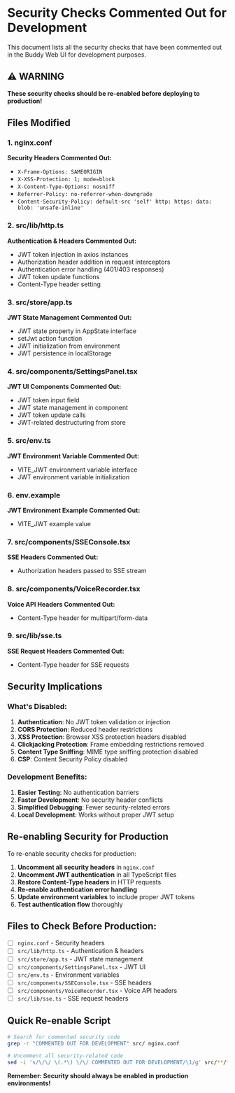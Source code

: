 # Security Checks Commented Out for Development

This document lists all the security checks that have been commented out in the Buddy Web UI for development purposes.

## ⚠️ WARNING
**These security checks should be re-enabled before deploying to production!**

## Files Modified

### 1. nginx.conf
**Security Headers Commented Out:**
- `X-Frame-Options: SAMEORIGIN`
- `X-XSS-Protection: 1; mode=block`
- `X-Content-Type-Options: nosniff`
- `Referrer-Policy: no-referrer-when-downgrade`
- `Content-Security-Policy: default-src 'self' http: https: data: blob: 'unsafe-inline'`

### 2. src/lib/http.ts
**Authentication & Headers Commented Out:**
- JWT token injection in axios instances
- Authorization header addition in request interceptors
- Authentication error handling (401/403 responses)
- JWT token update functions
- Content-Type header setting

### 3. src/store/app.ts
**JWT State Management Commented Out:**
- JWT state property in AppState interface
- setJwt action function
- JWT initialization from environment
- JWT persistence in localStorage

### 4. src/components/SettingsPanel.tsx
**JWT UI Components Commented Out:**
- JWT token input field
- JWT state management in component
- JWT token update calls
- JWT-related destructuring from store

### 5. src/env.ts
**JWT Environment Variable Commented Out:**
- VITE_JWT environment variable interface
- JWT environment variable initialization

### 6. env.example
**JWT Environment Example Commented Out:**
- VITE_JWT example value

### 7. src/components/SSEConsole.tsx
**SSE Headers Commented Out:**
- Authorization headers passed to SSE stream

### 8. src/components/VoiceRecorder.tsx
**Voice API Headers Commented Out:**
- Content-Type header for multipart/form-data

### 9. src/lib/sse.ts
**SSE Request Headers Commented Out:**
- Content-Type header for SSE requests

## Security Implications

### What's Disabled:
1. **Authentication**: No JWT token validation or injection
2. **CORS Protection**: Reduced header restrictions
3. **XSS Protection**: Browser XSS protection headers disabled
4. **Clickjacking Protection**: Frame embedding restrictions removed
5. **Content Type Sniffing**: MIME type sniffing protection disabled
6. **CSP**: Content Security Policy disabled

### Development Benefits:
1. **Easier Testing**: No authentication barriers
2. **Faster Development**: No security header conflicts
3. **Simplified Debugging**: Fewer security-related errors
4. **Local Development**: Works without proper JWT setup

## Re-enabling Security for Production

To re-enable security checks for production:

1. **Uncomment all security headers** in `nginx.conf`
2. **Uncomment JWT authentication** in all TypeScript files
3. **Restore Content-Type headers** in HTTP requests
4. **Re-enable authentication error handling**
5. **Update environment variables** to include proper JWT tokens
6. **Test authentication flow** thoroughly

## Files to Check Before Production:

- [ ] `nginx.conf` - Security headers
- [ ] `src/lib/http.ts` - Authentication & headers
- [ ] `src/store/app.ts` - JWT state management
- [ ] `src/components/SettingsPanel.tsx` - JWT UI
- [ ] `src/env.ts` - Environment variables
- [ ] `src/components/SSEConsole.tsx` - SSE headers
- [ ] `src/components/VoiceRecorder.tsx` - Voice API headers
- [ ] `src/lib/sse.ts` - SSE request headers

## Quick Re-enable Script

```bash
# Search for commented security code
grep -r "COMMENTED OUT FOR DEVELOPMENT" src/ nginx.conf

# Uncomment all security-related code
sed -i 's/\/\/ \(.*\) \/\/ COMMENTED OUT FOR DEVELOPMENT/\1/g' src/**/*.ts src/**/*.tsx nginx.conf
```

**Remember: Security should always be enabled in production environments!**
